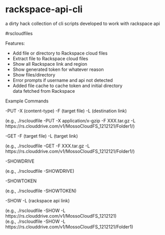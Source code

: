 # rackspace-api-cli
a dirty hack collection of cli scripts developed to work with rackspace api

#rscloudfiles

Features:
- Add file or directory to Rackspace cloud files
- Extract file to Rackspace cloud files
- Show all Rackspace link and region
- Show generated token for whatever reason
- Show files/directory
- Error prompts if username and api not detected
- Added file cache to cache token and initial directory  
  data fetched from Rackspace  
 
Example Commands

  -PUT  -X (content-type) -F (target file) -L (destination link)

  (e.g., ./rscloudfile -PUT -X application/x-gzip -F XXX.tar.gz  -L https:\/\/rs.clouddrive.com\/v1\/MossoCloudFS_1212121\/Folder1\/)

  -GET  -F (target file) -L (target link)

  (e.g., ./rscloudfile -GET -F XXX.tar.gz -L https:\/\/rs.clouddrive.com\/v1\/MossoCloudFS_1212121\/Folder1\/)

  -SHOWDRIVE

  (e.g., ./rscloudfile -SHOWDRIVE)

  -SHOWTOKEN

  (e.g., ./rscloudfile -SHOWTOKEN)

  -SHOW -L (rackspace api link)

  (e.g., ./rscloudfile -SHOW -L https:\/\/rs.clouddrive.com\/v1\/MossoCloudFS_1212121)  
  (e.g., ./rscloudfile -SHOW -L https:\/\/rs.clouddrive.com\/v1\/MossoCloudFS_1212121\/Folder1)
